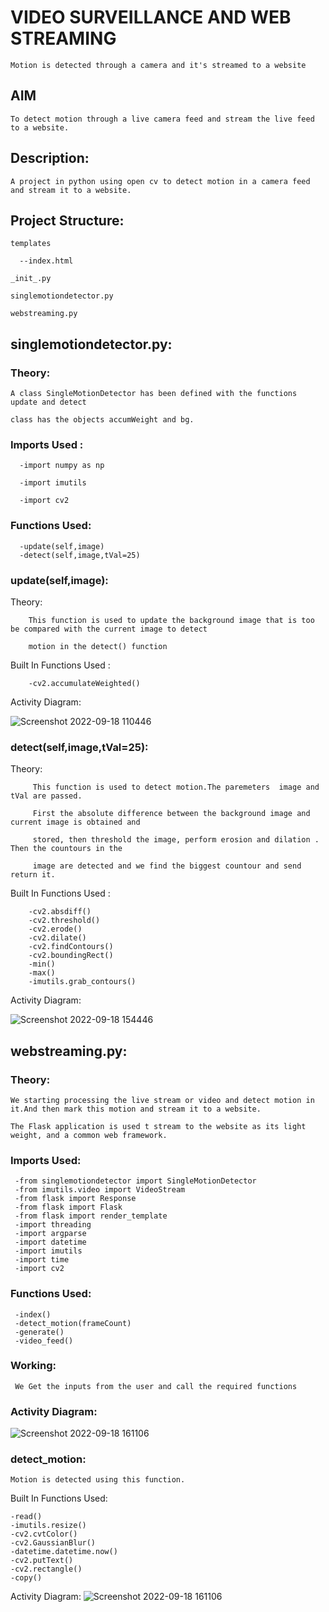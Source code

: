 # VIDEO SURVEILLANCE AND WEB STREAMING
    Motion is detected through a camera and it's streamed to a website 

## AIM

    To detect motion through a live camera feed and stream the live feed to a website.

## Description:

    A project in python using open cv to detect motion in a camera feed and stream it to a website.

## Project Structure:

    templates
    
      --index.html
  
    _init_.py
  
    singlemotiondetector.py
  
    webstreaming.py
  
## singlemotiondetector.py:
 ### Theory:
    A class SingleMotionDetector has been defined with the functions update and detect
  
    class has the objects accumWeight and bg.
 ### Imports Used :
      -import numpy as np
    
      -import imutils
    
      -import cv2
 ### Functions Used:
      -update(self,image)
      -detect(self,image,tVal=25)
 ### update(self,image):
   Theory:
   
        This function is used to update the background image that is too be compared with the current image to detect 
        
        motion in the detect() function
      
   Built In Functions Used :
         
        -cv2.accumulateWeighted()
        
        
   Activity Diagram:
   
![Screenshot 2022-09-18 110446](https://user-images.githubusercontent.com/82216452/190896846-4df0aab3-131e-45da-839e-84bcd9ea8160.png)  
      
  
 ### detect(self,image,tVal=25):
   Theory:
        
         This function is used to detect motion.The paremeters  image and tVal are passed.  
   
         First the absolute difference between the background image and current image is obtained and 
         
         stored, then threshold the image, perform erosion and dilation . Then the countours in the 
         
         image are detected and we find the biggest countour and send return it.  
   
   Built In Functions Used :
        
        -cv2.absdiff()
        -cv2.threshold()
        -cv2.erode()
        -cv2.dilate()
        -cv2.findContours()
        -cv2.boundingRect()
        -min()
        -max()
        -imutils.grab_contours()
   
   
   Activity Diagram:
   
![Screenshot 2022-09-18 154446](https://user-images.githubusercontent.com/82216452/190897126-fcb86741-ed29-4d1b-9a80-2d79a31f8c60.png)


##   webstreaming.py:
  ### Theory:
    
    We starting processing the live stream or video and detect motion in it.And then mark this motion and stream it to a website.
    
    The Flask application is used t stream to the website as its light weight, and a common web framework.
    
  ### Imports Used:
     -from singlemotiondetector import SingleMotionDetector
     -from imutils.video import VideoStream
     -from flask import Response
     -from flask import Flask
     -from flask import render_template
     -import threading
     -import argparse
     -import datetime
     -import imutils
     -import time
     -import cv2 
  ### Functions Used:
     -index()
     -detect_motion(frameCount)
     -generate()
     -video_feed()
     
     
  ### Working:
  
     We Get the inputs from the user and call the required functions 
     
  ### Activity Diagram:
  ![Screenshot 2022-09-18 161106](https://user-images.githubusercontent.com/82216452/190898020-bc1c04a0-bf2a-4fd4-a47d-acf0f604dfe4.png)
  
  ### detect_motion:
    Motion is detected using this function.
   Built In Functions Used:
    
    -read()
    -imutils.resize()
    -cv2.cvtColor()
    -cv2.GaussianBlur()
    -datetime.datetime.now()
    -cv2.putText()
    -cv2.rectangle()
    -copy()

   Activity Diagram: 
 ![Screenshot 2022-09-18 161106](https://user-images.githubusercontent.com/82216452/190898909-ca8cbf74-88e7-44d5-b83b-a019c42fef09.png)
    
    
    
    
    
    
    
    
    
    
    
    
    
    
    
    
    
    
    
    
    
    
    
    
    
    
    
    
    
    
    
    
    
